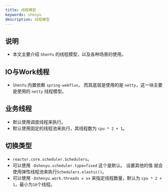 ```yaml
---
title: 线程模型
keywords: shenyu
description: 线程模型
---
```


## 说明

* 本文主要介绍 `ShenYu` 的线程模型，以及各种场景的使用。

## IO与Work线程

* `ShenYu` 内置依赖 `spring-webflux`， 而其底层是使用的是 `netty`，这一块主要是使用的 `netty` 线程模型。

## 业务线程

* 默认使用调度线程来执行。
* 默认使用固定的线程池来执行，其线程数为 `cpu * 2 + 1`。

## 切换类型

* `reactor.core.scheduler.Schedulers`。
* 可以使用 `-Dshenyu.scheduler.type=fixed` 这个是默认。 设置其他的值 就会使用弹性线程池来执行`Schedulers.elastic()`。
* 可以使用 `-Dshenyu.work.threads = xx` 来指定线程数量，默认为 `cpu * 2 + 1`，最小为`16`个线程。





